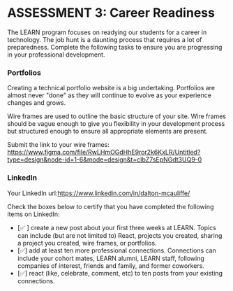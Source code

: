 # ASSESSMENT 3: Career Readiness

The LEARN program focuses on readying our students for a career in technology. The job hunt is a daunting process that requires a lot of preparedness. Complete the following tasks to ensure you are progressing in your professional development.

### Portfolios

Creating a technical portfolio website is a big undertaking. Portfolios are almost never "done" as they will continue to evolve as your experience changes and grows.

Wire frames are used to outline the basic structure of your site. Wire frames should be vague enough to give you flexibility in your development process but structured enough to ensure all appropriate elements are present. 

Submit the link to your wire frames: https://www.figma.com/file/RwLHmOGdHhE9ror2k6KxLR/Untitled?type=design&node-id=1-6&mode=design&t=cIbZ7sEpNGdt3UQ9-0


### LinkedIn

Your LinkedIn url:https://www.linkedin.com/in/dalton-mcauliffe/

Check the boxes below to certify that you have completed the following items on LinkedIn:

- [✅ ] create a new post about your first three weeks at LEARN. Topics can include (but are not limited to) React, projects you created, sharing a project you created, wire frames, or portfolios.
- [✅] add at least ten more professional connections. Connections can include your cohort mates, LEARN alumni, LEARN staff, following companies of interest, friends and family, and former coworkers.
- [✅] react (like, celebrate, comment, etc) to ten posts from your existing connections.
